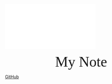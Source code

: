 ![homeImage](./homeImage/homeImage.jpg.md)

<center><font face="黑体" size=10>My Note</font></center>

[GitHub](./read1.md)
